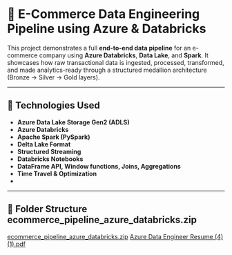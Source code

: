 # 🛒 E-Commerce Data Engineering Pipeline using Azure & Databricks

This project demonstrates a full **end-to-end data pipeline** for an e-commerce company using **Azure Databricks**, **Data Lake**, and **Spark**. It showcases how raw transactional data is ingested, processed, transformed, and made analytics-ready through a structured medallion architecture (Bronze → Silver → Gold layers).

---

## 🔧 Technologies Used
- **Azure Data Lake Storage Gen2 (ADLS)**
- **Azure Databricks**
- **Apache Spark (PySpark)**
- **Delta Lake Format**
- **Structured Streaming**
- **Databricks Notebooks**
- **DataFrame API, Window functions, Joins, Aggregations**
- **Time Travel & Optimization**
- 
---

## 📁 Folder Structure ecommerce_pipeline_azure_databricks.zip
[ecommerce_pipeline_azure_databricks.zip](https://github.com/user-attachments/files/20989444/ecommerce_pipeline_azure_databricks.zip)
[Azure Data Engineer Resume (4) (1).pdf](https://github.com/user-attachments/files/20989450/Azure.Data.Engineer.Resume.4.1.pdf)



